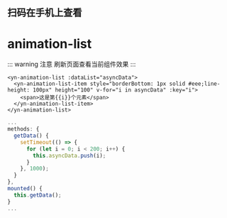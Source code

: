<demo-mobile location="https://ui.dullar.xyz/earth/#/animation-list"></demo-mobile>

## 扫码在手机上查看
<cli-qrcode name="animation-list"></cli-qrcode>
# animation-list

::: warning 注意
刷新页面查看当前组件效果
:::
```vue
<yn-animation-list :dataList="asyncData">
  <yn-animation-list-item style="borderBottom: 1px solid #eee;line-height: 100px" height="100" v-for="i in asyncData" :key="i">
    <span>这是第{{i}}个元素</span>
  </yn-animation-list-item>
</yn-animation-list>
```
```js
...
methods: {
  getData() {
    setTimeout(() => {
      for (let i = 0; i < 200; i++) {
        this.asyncData.push(i);
      }  
    }, 1000);
  }
},
mounted() {
  this.getData();
}
...
```
